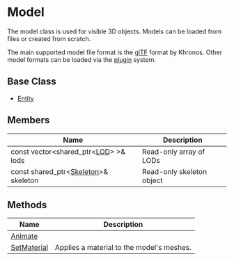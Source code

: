 # Model #
The model class is used for visible 3D objects. Models can be loaded from files or created from scratch.

The main supported model file format is the [glTF](https://www.khronos.org/gltf/) format by Khronos. Other model formats can be loaded via the [plugin](Plugins.md) system.

## Base Class
* [Entity](CPP_Entity_32f.md)

## Members
| Name | Description |
|---|---|
| const vector<shared_ptr<[LOD](CPP_LOD.md)\> \>& lods | Read-only array of LODs |
| const shared_ptr<[Skeleton](CPP_Skeleton.md)\>& skeleton | Read-only skeleton object |

## Methods
| Name | Description |
|---|---|
| [Animate](CPP_Model_Animate.md) | |
| [SetMaterial](CPP_Model_SetMaterial.md) | Applies a material to the model's meshes. |

